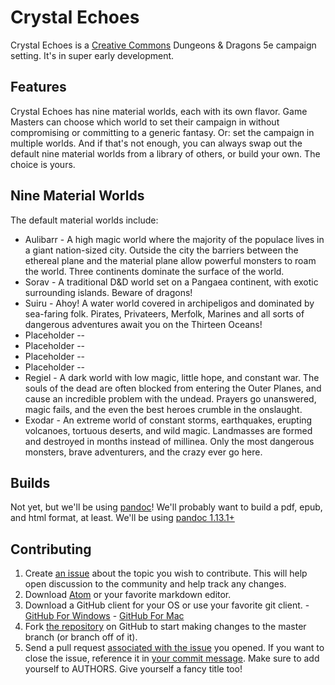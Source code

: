 # Crystal Echoes

Crystal Echoes is a [Creative Commons](http://creativecommons.org/licenses/by-nc-sa/3.0/) Dungeons & Dragons 5e campaign setting. It's in super early development.

## Features

Crystal Echoes has nine material worlds, each with its own flavor. Game Masters can choose which world to set their campaign in without compromising or committing to a generic fantasy. Or: set the campaign in multiple worlds. And if that's not enough, you can always swap out the default nine material worlds from a library of others, or build your own. The choice is yours.

## Nine Material Worlds

The default material worlds include:

* Aulibarr - A high magic world where the majority of the populace lives in a giant nation-sized city. Outside the city the barriers between the ethereal plane and the material plane allow powerful monsters to roam the world. Three continents dominate the surface of the world.
* Sorav - A traditional D&D world set on a Pangaea continent, with exotic surrounding islands. Beware of dragons!
* Suiru - Ahoy! A water world covered in archipeligos and dominated by sea-faring folk. Pirates, Privateers, Merfolk, Marines and all sorts of dangerous adventures await you on the Thirteen Oceans!
* Placeholder --
* Placeholder --
* Placeholder --
* Placeholder --
* Regiel - A dark world with low magic, little hope, and constant war. The souls of the dead are often blocked from entering the Outer Planes, and cause an incredible problem with the undead. Prayers go unanswered, magic fails, and the even the best heroes crumble in the onslaught.
* Exodar - An extreme world of constant storms, earthquakes, erupting volcanoes, tortuous deserts, and wild magic. Landmasses are formed and destroyed in months instead of millinea. Only the most dangerous monsters, brave adventurers, and the crazy ever go here.

## Builds

Not yet, but we'll be using [pandoc](http://johnmacfarlane.net/pandoc/README.html)! We'll probably want to build a pdf, epub, and html format, at least. We'll be using [pandoc 1.13.1+](https://github.com/jgm/pandoc/releases/tag/1.13.1)


## Contributing

1. Create [an issue](https://github.com/echohack/CrystalEchoes/issues) about the topic you wish to contribute. This will help open discussion to the community and help track any changes.
2. Download [Atom](https://atom.io/) or your favorite markdown editor.
3. Download a GitHub client for your OS or use your favorite git client. - [GitHub For Windows](https://windows.github.com/) - [GitHub For Mac](https://mac.github.com/)
4. Fork [the repository](github.com/echohack/CrystalEchoes) on GitHub to start making changes to the master branch (or branch off of it).
5. Send a pull request [associated with the issue](https://github.com/blog/957-introducing-issue-mentions) you opened. If you want to close the issue, reference it in [your commit message](https://github.com/blog/1506-closing-issues-via-pull-requests). Make sure to add yourself to AUTHORS. Give yourself a fancy title too!
